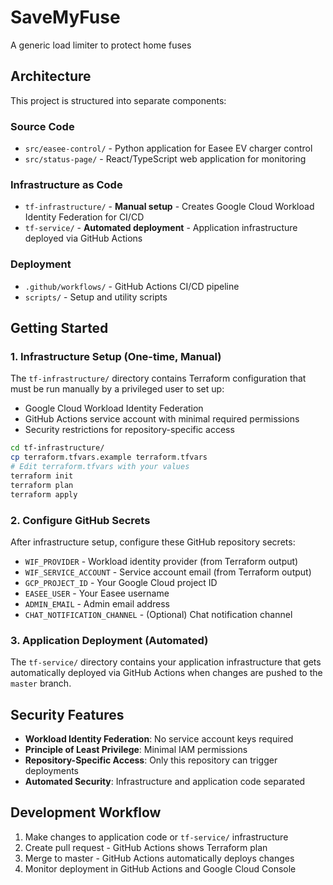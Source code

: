 # SaveMyFuse

A generic load limiter to protect home fuses

## Architecture

This project is structured into separate components:

### Source Code

- `src/easee-control/` - Python application for Easee EV charger control
- `src/status-page/` - React/TypeScript web application for monitoring

### Infrastructure as Code

- `tf-infrastructure/` - **Manual setup** - Creates Google Cloud Workload Identity Federation for CI/CD
- `tf-service/` - **Automated deployment** - Application infrastructure deployed via GitHub Actions

### Deployment

- `.github/workflows/` - GitHub Actions CI/CD pipeline
- `scripts/` - Setup and utility scripts

## Getting Started

### 1. Infrastructure Setup (One-time, Manual)

The `tf-infrastructure/` directory contains Terraform configuration that must be run manually by a privileged user to set up:

- Google Cloud Workload Identity Federation
- GitHub Actions service account with minimal required permissions
- Security restrictions for repository-specific access

```bash
cd tf-infrastructure/
cp terraform.tfvars.example terraform.tfvars
# Edit terraform.tfvars with your values
terraform init
terraform plan
terraform apply
```

### 2. Configure GitHub Secrets

After infrastructure setup, configure these GitHub repository secrets:

- `WIF_PROVIDER` - Workload identity provider (from Terraform output)
- `WIF_SERVICE_ACCOUNT` - Service account email (from Terraform output)
- `GCP_PROJECT_ID` - Your Google Cloud project ID
- `EASEE_USER` - Your Easee username
- `ADMIN_EMAIL` - Admin email address
- `CHAT_NOTIFICATION_CHANNEL` - (Optional) Chat notification channel

### 3. Application Deployment (Automated)

The `tf-service/` directory contains your application infrastructure that gets automatically deployed via GitHub Actions when changes are pushed to the `master` branch.

## Security Features

- **Workload Identity Federation**: No service account keys required
- **Principle of Least Privilege**: Minimal IAM permissions
- **Repository-Specific Access**: Only this repository can trigger deployments
- **Automated Security**: Infrastructure and application code separated

## Development Workflow

1. Make changes to application code or `tf-service/` infrastructure
2. Create pull request - GitHub Actions shows Terraform plan
3. Merge to master - GitHub Actions automatically deploys changes
4. Monitor deployment in GitHub Actions and Google Cloud Console
